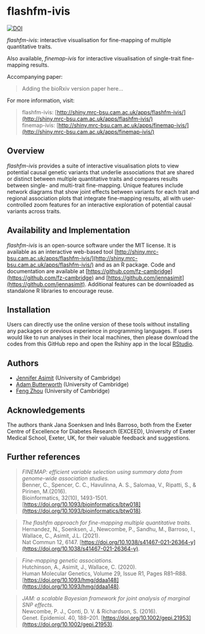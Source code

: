 # flashfm-ivis

<!-- badges: start -->
[![DOI](https://zenodo.org/badge/461200048.svg)](https://zenodo.org/badge/latestdoi/461200048)
<!-- badges: end -->

*flashfm-ivis*: interactive visualisation for fine-mapping of multiple quantitative traits.

Also available, *finemap-ivis* for interactive visualisation of single-trait fine-mapping results.

Accompanying paper:
> Adding the bioRxiv version paper here...

For more information, visit:
> flashfm-ivis: [http://shiny.mrc-bsu.cam.ac.uk/apps/flashfm-ivis/](http://shiny.mrc-bsu.cam.ac.uk/apps/flashfm-ivis/)   
> finemap-ivis: [http://shiny.mrc-bsu.cam.ac.uk/apps/finemap-ivis/](http://shiny.mrc-bsu.cam.ac.uk/apps/finemap-ivis/) 

## Overview
*flashfm-ivis* provides a suite of interactive visualisation plots to view potential causal genetic variants that underlie associations that are shared or distinct between multiple quantitative traits and compares results between single- and multi-trait fine-mapping. Unique features include network diagrams that show joint effects between variants for each trait and regional association plots that integrate fine-mapping results, all with user-controlled zoom features for an interactive exploration of potential causal variants across traits.

## Availability and Implementation
*flashfm-ivis* is an open-source software under the MIT license. It is available as an interactive web-based tool [http://shiny.mrc-bsu.cam.ac.uk/apps/flashfm-ivis/](http://shiny.mrc-bsu.cam.ac.uk/apps/flashfm-ivis/) and as an R package. Code and documentation are available at [https://github.com/fz-cambridge](https://github.com/fz-cambridge) and [https://github.com/jennasimit](https://github.com/jennasimit). Additional features can be downloaded as standalone R libraries to encourage reuse. 

## Installation
Users can directly use the online version of these tools without installing any packages or previous experience in programming languages. If users would like to run analyses in their local machines, then please download the codes from this GitHub repo and open the Rshiny app in the local [RStudio](https://www.rstudio.com).

## Authors
   - [Jennifer Asimit](https://www.mrc-bsu.cam.ac.uk/people/in-alphabetical-order/a-to-g/jennifer-asimit/) (University of Cambridge)
   - [Adam Butterworth](https://www.phpc.cam.ac.uk/people/ceu-group/ceu-senior-academic-staff/adam-butterworth/) (University of Cambridge)
   - [Feng Zhou](https://www.mrc-bsu.cam.ac.uk/people/in-alphabetical-order/t-to-z/feng-zhou/) (University of Cambridge)

## Acknowledgements
The authors thank Jana Soenksen and Inês Barroso, both from the Exeter Centre of Excellence for Diabetes Research (EXCEED), University of Exeter Medical School, Exeter, UK, for their valuable feedback and suggestions.

## Further references
> *FINEMAP: efficient variable selection using summary data from genome-wide association studies.* <br />
> Benner, C., Spencer, C. C., Havulinna, A. S., Salomaa, V., Ripatti, S., & Pirinen, M.(2016). <br />
> Bioinformatics, 32(10), 1493-1501. [https://doi.org/10.1093/bioinformatics/btw018](https://doi.org/10.1093/bioinformatics/btw018).

> *The flashfm approach for fine-mapping multiple quantitative traits.* <br />
> Hernandez, N., Soenksen, J., Newcombe, P., Sandhu, M., Barroso, I., Wallace, C., Asimit, J.L. (2021).<br />
> Nat Commun 12, 6147. [https://doi.org/10.1038/s41467-021-26364-y](https://doi.org/10.1038/s41467-021-26364-y).

> *Fine-mapping genetic associations.* <br />
> Hutchinson, A., Asimit, J., Wallace, C. (2020). <br />
> Human Molecular Genetics, Volume 29, Issue R1, Pages R81–R88. [https://doi.org/10.1093/hmg/ddaa148](https://doi.org/10.1093/hmg/ddaa148).

> *JAM: a scalable Bayesian framework for joint analysis of marginal SNP effects.* <br />
> Newcombe, P. J., Conti, D. V. & Richardson, S. (2016). <br />
> Genet. Epidemiol. 40, 188–201. [https://doi.org/10.1002/gepi.21953](https://doi.org/10.1002/gepi.21953).
